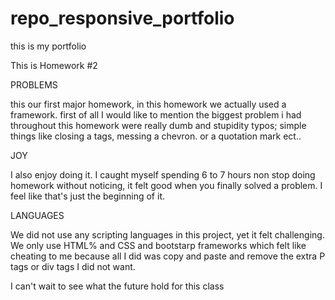 # repo_responsive_portfolio

this is my portfolio
 
This is Homework #2
 
PROBLEMS

this our first major homework, in this homework we actually used a framework. first of all I would like to mention the biggest problem i had throughout this homework were really dumb and stupidity typos; simple things like closing a tags, messing a chevron. or a quotation mark ect..

JOY 

I also enjoy doing it. I caught myself spending 6 to 7 hours non stop doing homework without noticing, it felt good when you finally solved a problem. I feel like that's just the beginning of it.

LANGUAGES

We did not use any scripting languages in this project, yet it felt challenging. We only use HTML% and CSS and bootstarp frameworks which felt like cheating to me because all I did was copy and paste and remove the extra P tags or div tags I did not want.
 
I can't wait to see what the future hold for this class


